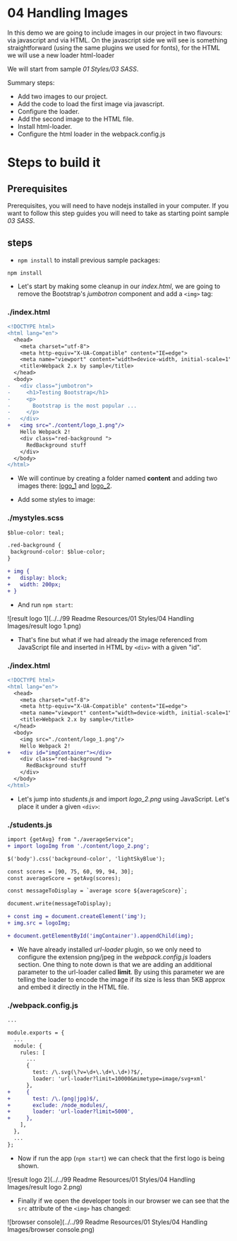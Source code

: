 # 04 Handling Images

In this demo we are going to include images in our project in two flavours: via
javascript and via HTML. On the javascript side we will see is something
straightforward (using the same plugins we used for fonts), for the HTML we will use a new loader html-loader

We will start from sample _01 Styles/03 SASS_.

Summary steps:
 - Add two images to our project.
 - Add the code to load the first image via javascript.
 - Configure the loader.
 - Add the second image to the HTML file.
 - Install html-loader.
 - Configure the html loader in the webpack.config.js

# Steps to build it

## Prerequisites

Prerequisites, you will need to have nodejs installed in your computer. If you want to follow this step guides you will need to take as starting point sample _03 SASS_.

## steps

- `npm install` to install previous sample packages:

```
npm install
```

- Let's start by making some cleanup in our *index.html*, we are going to remove the Bootstrap's *jumbotron* component and add a `<img>` tag:

### ./index.html
```diff
<!DOCTYPE html>
<html lang="en">
  <head>
    <meta charset="utf-8">
    <meta http-equiv="X-UA-Compatible" content="IE=edge">
    <meta name="viewport" content="width=device-width, initial-scale=1">
    <title>Webpack 2.x by sample</title>
  </head>
  <body>
-   <div class="jumbotron">
-     <h1>Testing Bootstrap</h1>
-     <p>
-       Bootstrap is the most popular ...
-     </p>
-   </div>
+   <img src="./content/logo_1.png"/>
    Hello Webpack 2!
    <div class="red-background ">
      RedBackground stuff
    </div>
  </body>
</html>

```

- We will continue by creating a folder named **content** and adding two images there: [logo_1](./content/logo_1.png) and [logo_2](./content/logo_2.png).

- Add some styles to image:

### ./mystyles.scss
```diff
$blue-color: teal;

.red-background {
 background-color: $blue-color;
}

+ img {
+   display: block;
+   width: 200px;
+ }

```

- And run `npm start`:

![result logo 1](../../99 Readme Resources/01 Styles/04 Handling Images/result logo 1.png)

- That's fine but what if we had already the image referenced from JavaScript file and inserted in HTML by `<div>` with a given "id".

### ./index.html
```diff
<!DOCTYPE html>
<html lang="en">
  <head>
    <meta charset="utf-8">
    <meta http-equiv="X-UA-Compatible" content="IE=edge">
    <meta name="viewport" content="width=device-width, initial-scale=1">
    <title>Webpack 2.x by sample</title>
  </head>
  <body>
    <img src="./content/logo_1.png"/>
    Hello Webpack 2!
+   <div id="imgContainer"></div>
    <div class="red-background ">
      RedBackground stuff
    </div>
  </body>
</html>

```

- Let's jump into *students.js* and import *logo_2.png* using JavaScript.
Let's place it under a given `<div>`:

### ./students.js
```diff
import {getAvg} from "./averageService";
+ import logoImg from './content/logo_2.png';

$('body').css('background-color', 'lightSkyBlue');

const scores = [90, 75, 60, 99, 94, 30];
const averageScore = getAvg(scores);

const messageToDisplay = `average score ${averageScore}`;

document.write(messageToDisplay);

+ const img = document.createElement('img');
+ img.src = logoImg;

+ document.getElementById('imgContainer').appendChild(img);
```

- We have already installed *url-loader* plugin, so we only need to configure the extension png/jpeg in the *webpack.config.js* loaders section. One thing to note down is that we are adding an additional parameter to the url-loader called **limit**. By using this parameter we are telling the loader to encode the image if its size is less than 5KB approx and embed it directly in the HTML file.

### ./webpack.config.js
```diff
...

module.exports = {
  ...
  module: {
    rules: [
      ...
      {
        test: /\.svg(\?v=\d+\.\d+\.\d+)?$/,
        loader: 'url-loader?limit=10000&mimetype=image/svg+xml'
      },
+     {
+       test: /\.(png|jpg)$/,
+       exclude: /node_modules/,
+       loader: 'url-loader?limit=5000',
+     },
    ],
  },
  ...
};

```

- Now if run the app (`npm start`) we can check that the first logo is being shown.

![result logo 2](../../99 Readme Resources/01 Styles/04 Handling Images/result logo 2.png)

- Finally if we open the developer tools in our browser we can see that the `src` attribute of the `<img>` has changed:

![browser console](../../99 Readme Resources/01 Styles/04 Handling Images/browser console.png)
